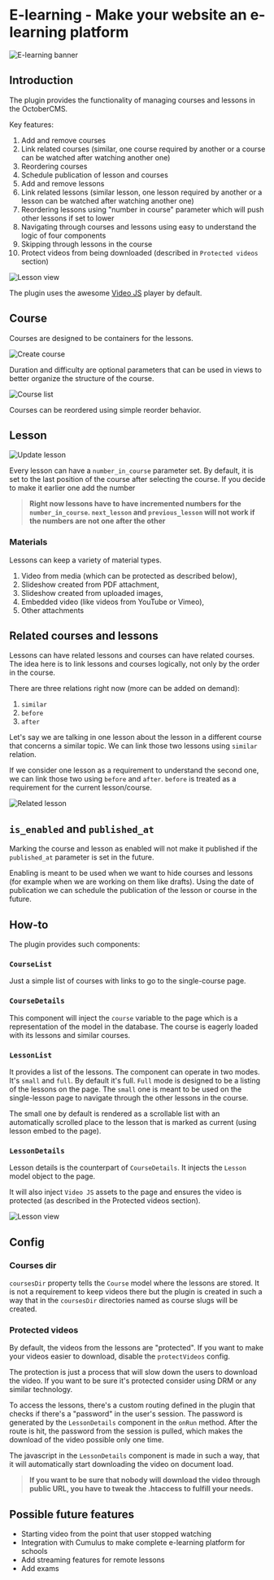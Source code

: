 # E-learning - Make your website an e-learning platform
![E-learning banner](https://raw.githubusercontent.com/initbiz/initbiz.github.io/master/elearning/assets/images/elearning-banner.png)

## Introduction

The plugin provides the functionality of managing courses and lessons in the OctoberCMS.

Key features:
1. Add and remove courses
1. Link related courses (similar, one course required by another or a course can be watched after watching another one)
1. Reordering courses
1. Schedule publication of lesson and courses
1. Add and remove lessons
1. Link related lessons (similar lesson, one lesson required by another or a lesson can be watched after watching another one)
1. Reordering lessons using "number in course" parameter which will push other lessons if set to lower
1. Navigating through courses and lessons using easy to understand the logic of four components
1. Skipping through lessons in the course
1. Protect videos from being downloaded (described in `Protected videos` section)

![Lesson view](https://raw.githubusercontent.com/initbiz/initbiz.github.io/master/elearning/assets/images/screenshot4.png)

The plugin uses the awesome [Video JS](https://videojs.com/) player by default.

[//]: # (Documentation)

## Course
Courses are designed to be containers for the lessons.

![Create course](https://raw.githubusercontent.com/initbiz/initbiz.github.io/master/elearning/assets/images/screenshot2.png)

Duration and difficulty are optional parameters that can be used in views to better organize the structure of the course.

![Course list](https://raw.githubusercontent.com/initbiz/initbiz.github.io/master/elearning/assets/images/course-list.png)

Courses can be reordered using simple reorder behavior.

## Lesson
![Update lesson](https://raw.githubusercontent.com/initbiz/initbiz.github.io/master/elearning/assets/images/screenshot1.png)

Every lesson can have a `number_in_course` parameter set. By default, it is set to the last position of the course after selecting the course. If you decide to make it earlier one add the number

> **Right now lessons have to have incremented numbers for the `number_in_course`. `next_lesson` and `previous_lesson` will not work if the numbers are not one after the other**

### Materials
Lessons can keep a variety of material types.

1. Video from media (which can be protected as described below),
1. Slideshow created from PDF attachment,
1. Slideshow created from uploaded images,
1. Embedded video (like videos from YouTube or Vimeo),
1. Other attachments

## Related courses and lessons
Lessons can have related lessons and courses can have related courses. The idea here is to link lessons and courses logically, not only by the order in the course.

There are three relations right now (more can be added on demand):
1. `similar`
1. `before`
1. `after`

Let's say we are talking in one lesson about the lesson in a different course that concerns a similar topic. We can link those two lessons using `similar` relation.

If we consider one lesson as a requirement to understand the second one, we can link those two using `before` and `after`. `before` is treated as a requirement for the current lesson/course.

![Related lesson](https://raw.githubusercontent.com/initbiz/initbiz.github.io/master/elearning/assets/images/screenshot3.png)

## `is_enabled` and `published_at`
Marking the course and lesson as enabled will not make it published if the `published_at` parameter is set in the future.

Enabling is meant to be used when we want to hide courses and lessons (for example when we are working on them like drafts). Using the date of publication we can schedule the publication of the lesson or course in the future.

## How-to

The plugin provides such components:

### `CourseList`
Just a simple list of courses with links to go to the single-course page.

### `CourseDetails`
This component will inject the `course` variable to the page which is a representation of the model in the database. The course is eagerly loaded with its lessons and similar courses.

### `LessonList`
It provides a list of the lessons. The component can operate in two modes. It's `small` and `full`. By default it's full. `Full` mode is designed to be a listing of the lessons on the page. The `small` one is meant to be used on the single-lesson page to navigate through the other lessons in the course.

The small one by default is rendered as a scrollable list with an automatically scrolled place to the lesson that is marked as current (using lesson embed to the page).

### `LessonDetails`
Lesson details is the counterpart of `CourseDetails`. It injects the `Lesson` model object to the page.

It will also inject `Video JS` assets to the page and ensures the video is protected (as described in the Protected videos section).

![Lesson view](https://raw.githubusercontent.com/initbiz/initbiz.github.io/master/elearning/assets/images/screenshot4.png)

## Config

### Courses dir
`coursesDir` property tells the `Course` model where the lessons are stored. It is not a requirement to keep videos there but the plugin is created in such a way that in the `coursesDir` directories named as course slugs will be created.

### Protected videos
By default, the videos from the lessons are "protected". If you want to make your videos easier to download, disable the `protectVideos` config.

The protection is just a process that will slow down the users to download the video. If you want to be sure it's protected consider using DRM or any similar technology.

To access the lessons, there's a custom routing defined in the plugin that checks if there's a "password" in the user's session. The password is generated by the `LessonDetails` component in the `onRun` method. After the route is hit, the password from the session is pulled, which makes the download of the video possible only one time.

The javascript in the `LessonDetails` component is made in such a way, that it will automatically start downloading the video on document load.

> **If you want to be sure that nobody will download the video through public URL, you have to tweak the .htaccess to fulfill your needs.**

## Possible future features
* Starting video from the point that user stopped watching
* Integration with Cumulus to make complete e-learning platform for schools
* Add streaming features for remote lessons
* Add exams